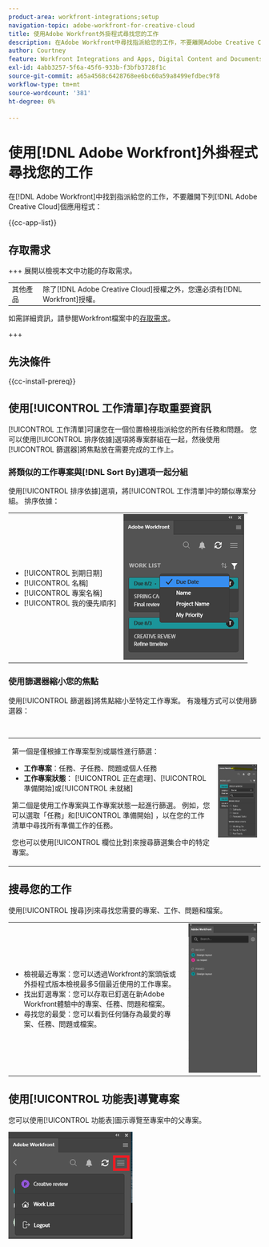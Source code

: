 ```yaml
---
product-area: workfront-integrations;setup
navigation-topic: adobe-workfront-for-creative-cloud
title: 使用Adobe Workfront外掛程式尋找您的工作
description: 在Adobe Workfront中尋找指派給您的工作，不要離開Adobe Creative Cloud應用程式。
author: Courtney
feature: Workfront Integrations and Apps, Digital Content and Documents
exl-id: 4abb3257-5f6a-45f6-933b-f3bfb3728f1c
source-git-commit: a65a4568c6428768ee6bc60a59a8499efdbec9f8
workflow-type: tm+mt
source-wordcount: '381'
ht-degree: 0%

---
```


# 使用[!DNL Adobe Workfront]外掛程式尋找您的工作

在[!DNL Adobe Workfront]中找到指派給您的工作，不要離開下列[!DNL Adobe Creative Cloud]個應用程式：

{{cc-app-list}}

## 存取需求

+++ 展開以檢視本文中功能的存取需求。

<table style="table-layout:auto"> 
 <col> 
 <col> 
 <tbody> 
 <!-- <tr> 
   <td role="rowheader">[!DNL Adobe Workfront] package</td> 
   <td> Any</td> 
  </tr> 
  <tr data-mc-conditions=""> 
   <td role="rowheader">[!DNL Adobe Workfront] license</td> 
   <td> 
   <p>Standard</p>
   <p>Work or higher</p> </td> 
  </tr> -->
  <tr> 
   <td role="rowheader">其他產品</td> 
   <td>除了[!DNL Adobe Creative Cloud]授權之外，您還必須有[!DNL Workfront]授權。</td> 
  </tr> 
 </tbody> 
</table>

如需詳細資訊，請參閱Workfront檔案中的[存取需求](/help/quicksilver/administration-and-setup/add-users/access-levels-and-object-permissions/access-level-requirements-in-documentation.md)。

+++

## 先決條件

{{cc-install-prereq}}

## 使用[!UICONTROL 工作清單]存取重要資訊

[!UICONTROL 工作清單]可讓您在一個位置檢視指派給您的所有任務和問題。 您可以使用[!UICONTROL 排序依據]選項將專案群組在一起，然後使用[!UICONTROL 篩選器]將焦點放在需要完成的工作上。

### 將類似的工作專案與[!DNL Sort By]選項一起分組

使用[!UICONTROL 排序依據]選項，將[!UICONTROL 工作清單]中的類似專案分組。 排序依據：

<table style="table-layout:auto"> 
 <col> 
 <col> 
 <tbody> 
  <tr> 
   <td> 
    <ul> 
     <li>[!UICONTROL 到期日期]</li> 
     <li>[!UICONTROL 名稱]</li> 
     <li>[!UICONTROL 專案名稱]</li> 
     <li>[!UICONTROL 我的優先順序]</li> 
    </ul> </td> 
   <td> <img src="assets/copy-of-sort-by-350x606.png" style="width: 350;height: 606;"> </td> 
  </tr> 
 </tbody> 
</table>

### 使用篩選器縮小您的焦點

使用[!UICONTROL 篩選器]將焦點縮小至特定工作專案。 有幾種方式可以使用篩選器：

 

<table style="table-layout:auto"> 
 <col> 
 <col> 
 <tbody> 
  <tr> 
   <td> <p>第一個是僅根據工作專案型別或屬性進行篩選：</p> 
    <ul> 
     <li><strong>工作專案</strong>：任務、子任務、問題或個人任務</li> 
     <li><strong>工作專案狀態</strong>： [!UICONTROL 正在處理]、[!UICONTROL 準備開始]或[!UICONTROL 未就緒]</li> 
    </ul> <p>第二個是使用工作專案與工作專案狀態一起進行篩選。 例如，您可以選取「任務」和[!UICONTROL 準備開始] ，以在您的工作清單中尋找所有準備工作的任務。</p> <p>您也可以使用[!UICONTROL 欄位比對]來搜尋篩選集合中的特定專案。 </p> </td> 
   <td> <img src="assets/copy-of-filter-p-350x603.png" style="width: 350;height: 603;"> </td> 
  </tr> 
 </tbody> 
</table>

## 搜尋您的工作

使用[!UICONTROL 搜尋]列來尋找您需要的專案、工作、問題和檔案。

<table style="table-layout:auto"> 
 <col> 
 <col> 
 <tbody> 
  <tr> 
   <td> 
    <ul> 
     <li>檢視最近專案：您可以透過Workfront的案頭版或外掛程式版本檢視最多5個最近使用的工作專案。</li> 
     <li>找出釘選專案：您可以存取已釘選在新Adobe Workfront體驗中的專案、任務、問題和檔案。</li> 
     <li>尋找您的最愛：您可以看到任何儲存為最愛的專案、任務、問題或檔案。</li> 
    </ul> </td> 
   <td> <img src="assets/copy-of-search-p.png"> </td> 
  </tr> 
 </tbody> 
</table>

## 使用[!UICONTROL 功能表]導覽專案

您可以使用[!UICONTROL 功能表]圖示導覽至專案中的父專案。

![返回工作清單](assets/go-back-to-work-list-350x314.png)
